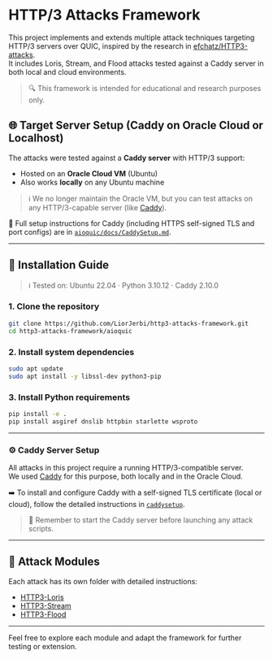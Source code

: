 # HTTP/3 Attacks Framework
This project implements and extends multiple attack techniques targeting HTTP/3 servers over QUIC, inspired by the research in [efchatz/HTTP3-attacks](https://github.com/efchatz/HTTP3-attacks).  
It includes Loris, Stream, and Flood attacks tested against a Caddy server in both local and cloud environments.

> 🔍 This framework is intended for educational and research purposes only.

## 🌐 Target Server Setup (Caddy on Oracle Cloud or Localhost)

The attacks were tested against a **Caddy server** with HTTP/3 support:

- Hosted on an **Oracle Cloud VM** (Ubuntu)
- Also works **locally** on any Ubuntu machine

> ℹ️ We no longer maintain the Oracle VM, but you can test attacks on any HTTP/3-capable server (like [Caddy](https://caddyserver.com)).

📄 Full setup instructions for Caddy (including HTTPS self-signed TLS and port configs) are in [`aioquic/docs/CaddySetup.md`](aioquic/docs/CaddySetup.md).

---

## 🔧 Installation Guide

> ℹ️ Tested on: Ubuntu 22.04 · Python 3.10.12 · Caddy 2.10.0

### 1. Clone the repository

```bash
git clone https://github.com/LiorJerbi/http3-attacks-framework.git
cd http3-attacks-framework/aioquic
```

### 2. Install system dependencies
```bash
sudo apt update
sudo apt install -y libssl-dev python3-pip
```

### 3. Install Python requirements
```bash
pip install -e .
pip install asgiref dnslib httpbin starlette wsproto
```
---

### ⚙️ Caddy Server Setup

All attacks in this project require a running HTTP/3-compatible server.  
We used [Caddy](https://caddyserver.com) for this purpose, both locally and in the Oracle Cloud.

➡️ To install and configure Caddy with a self-signed TLS certificate (local or cloud), follow the detailed instructions in [`caddysetup`](aioquic/docs/CaddySetup.md).

> 🔄 Remember to start the Caddy server before launching any attack scripts.

---

## 📂 Attack Modules

Each attack has its own folder with detailed instructions:

- [HTTP3-Loris](aioquic/http3-loris/README.md)
- [HTTP3-Stream](aioquic/http3-stream/README.md)
- [HTTP3-Flood](aioquic/http3-flood/README.md)

---

Feel free to explore each module and adapt the framework for further testing or extension.
